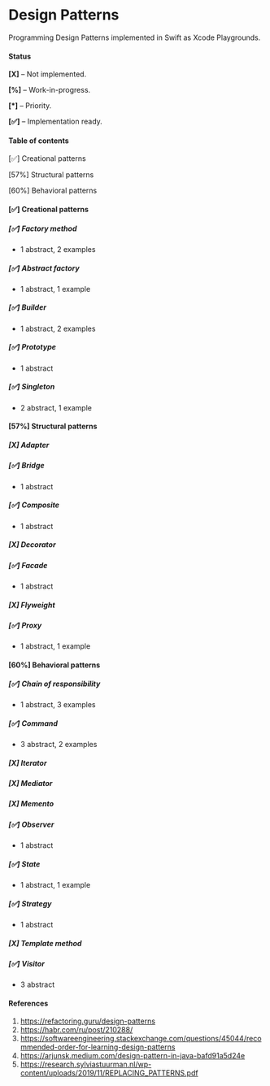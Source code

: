 # Design Patterns

Programming Design Patterns implemented in Swift as Xcode Playgrounds.

#### Status

**[X]** – Not implemented.

**[%]** – Work-in-progress.

**[*]** – Priority.

**[✅]** – Implementation ready.

#### Table of contents

[✅] Creational patterns

[57%] Structural patterns

[60%] Behavioral patterns

#### [✅] Creational patterns

##### [✅] Factory method

- 1 abstract, 2 examples

##### [✅] Abstract factory

- 1 abstract, 1 example

##### [✅] Builder

- 1 abstract, 2 examples

##### [✅] Prototype

- 1 abstract

##### [✅] Singleton

- 2 abstract, 1 example

#### [57%] Structural patterns

##### [X] Adapter

##### [✅] Bridge

- 1 abstract

##### [✅] Composite

- 1 abstract

##### [X] Decorator

##### [✅] Facade

- 1 abstract

##### [X] Flyweight

##### [✅] Proxy

- 1 abstract, 1 example

#### [60%] Behavioral patterns

##### [✅] Chain of responsibility

- 1 abstract, 3 examples

##### [✅] Command

- 3 abstract, 2 examples

##### [X] Iterator

##### [X] Mediator

##### [X] Memento

##### [✅] Observer

- 1 abstract

##### [✅] State

- 1 abstract, 1 example

##### [✅] Strategy

- 1 abstract

##### [X] Template method

##### [✅] Visitor

- 3 abstract

#### References

1. https://refactoring.guru/design-patterns
2. https://habr.com/ru/post/210288/
3. https://softwareengineering.stackexchange.com/questions/45044/recommended-order-for-learning-design-patterns
4. https://arjunsk.medium.com/design-pattern-in-java-bafd91a5d24e
5. https://research.sylviastuurman.nl/wp-content/uploads/2019/11/REPLACING_PATTERNS.pdf



